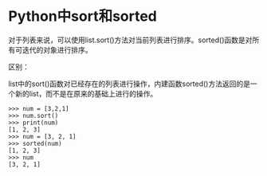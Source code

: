# Python中sort和sorted

对于列表来说，可以使用list.sort()方法对当前列表进行排序。sorted()函数是对所有可迭代的对象进行排序。

区别：

list中的sort()函数对已经存在的列表进行操作，内建函数sorted()方法返回的是一个新的list，而不是在原来的基础上进行的操作。

```python3
>>> num = [3,2,1]
>>> num.sort()
>>> print(num)
[1, 2, 3]
>>> num = [3, 2, 1]
>>> sorted(num)
[1, 2, 3]
>>> num
[3, 2, 1]
```
